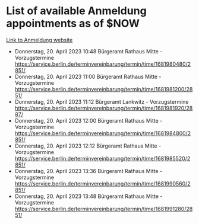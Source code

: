# List of available Anmeldung appointments as of $NOW
[Link to Anmeldung website](https://service.berlin.de/terminvereinbarung/termin/tag.php?termin=1&anliegen[]=120686&dienstleisterlist=122210,122217,327316,122219,327312,122227,327314,122231,327346,122243,327348,122254,122252,329742,122260,329745,122262,329748,122271,327278,122273,327274,122277,327276,330436,122280,327294,122282,327290,122284,327292,122291,327270,122285,327266,122286,327264,122296,327268,150230,329760,122297,327286,122294,327284,122312,329763,122314,329775,122304,327330,122311,327334,122309,327332,317869,122281,327352,122279,329772,122283,122276,327324,122274,327326,122267,329766,122246,327318,122251,327320,122257,327322,122208,327298,122226,327300&herkunft=http%3A%2F%2Fservice.berlin.de%2Fdienstleistung%2F120686%2F)
- Donnerstag, 20. April 2023 10:48 Bürgeramt Rathaus Mitte - Vorzugstermine https://service.berlin.de/terminvereinbarung/termin/time/1681980480/2851/
- Donnerstag, 20. April 2023 11:00 Bürgeramt Rathaus Mitte - Vorzugstermine https://service.berlin.de/terminvereinbarung/termin/time/1681981200/2851/
- Donnerstag, 20. April 2023 11:12 Bürgeramt Lankwitz - Vorzugstermine https://service.berlin.de/terminvereinbarung/termin/time/1681981920/2887/
- Donnerstag, 20. April 2023 12:00 Bürgeramt Rathaus Mitte - Vorzugstermine https://service.berlin.de/terminvereinbarung/termin/time/1681984800/2851/
- Donnerstag, 20. April 2023 12:12 Bürgeramt Rathaus Mitte - Vorzugstermine https://service.berlin.de/terminvereinbarung/termin/time/1681985520/2851/
- Donnerstag, 20. April 2023 13:36 Bürgeramt Rathaus Mitte - Vorzugstermine https://service.berlin.de/terminvereinbarung/termin/time/1681990560/2851/
- Donnerstag, 20. April 2023 13:48 Bürgeramt Rathaus Mitte - Vorzugstermine https://service.berlin.de/terminvereinbarung/termin/time/1681991280/2851/
